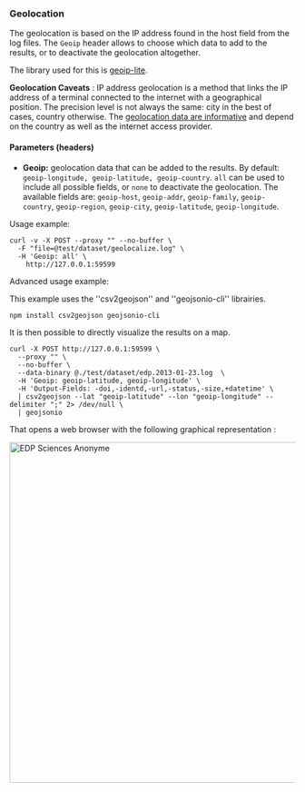 ### Geolocation ###

The geolocation is based on the IP address found in the host field from the log files. The `Geoip` header allows to choose which data to add to the results, or to deactivate the geolocation altogether.

The library used for this is [geoip-lite](https://github.com/bluesmoon/node-geoip).

**Geolocation Caveats** : IP address geolocation is a method that links the IP address of a terminal connected to the internet with a geographical position. The precision level is not always the same: city in the best of cases, country otherwise.
The [geolocation data are informative](http://en.wikipedia.org/wiki/Geolocation_software) and depend on the country as well as the internet access provider.

#### Parameters (headers) ####

* **Geoip:** geolocation data that can be added to the results. By default: `geoip-longitude, geoip-latitude, geoip-country`. `all` can be used to include all possible fields, or `none` to deactivate the geolocation. The available fields are: `geoip-host`, `geoip-addr`, `geoip-family`, `geoip-country`, `geoip-region`, `geoip-city`, `geoip-latitude`, `geoip-longitude`.

Usage example:
```shell
curl -v -X POST --proxy "" --no-buffer \
  -F "file=@test/dataset/geolocalize.log" \
  -H 'Geoip: all' \
 	http://127.0.0.1:59599
```
Advanced usage example:

This example uses the ''csv2geojson'' and ''geojsonio-cli'' librairies.

```shell
npm install csv2geojson geojsonio-cli
```
It is then possible to directly visualize the results on a map.

```shell
curl -X POST http://127.0.0.1:59599 \
  --proxy "" \
  --no-buffer \
  --data-binary @./test/dataset/edp.2013-01-23.log  \
  -H 'Geoip: geoip-latitude, geoip-longitude' \
  -H 'Output-Fields: -doi,-identd,-url,-status,-size,+datetime' \
  | csv2geojson --lat "geoip-latitude" --lon "geoip-longitude" --delimiter ";" 2> /dev/null \
  | geojsonio
```

That opens a web browser with the following graphical representation : 

<img src="images/ezPAARSE-SR16-02.jpg" alt="EDP Sciences Anonyme" style="width: 600px"/>
